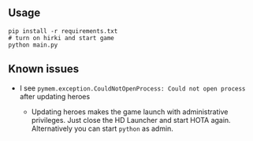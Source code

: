 ## Usage
```
pip install -r requirements.txt
# turn on hirki and start game
python main.py
```

## Known issues

- I see `pymem.exception.CouldNotOpenProcess: Could not open process` after updating heroes

    - Updating heroes makes the game launch with administrative privileges.
      Just close the HD Launcher and start HOTA again. Alternatively you can start `python` as admin. 